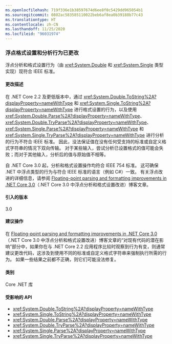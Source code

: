 ```yaml
---
ms.openlocfilehash: 719f336e1b38597674d6ee8f0c5429dd965054b1
ms.sourcegitcommit: 0802ac583585110022beb6af8ea0b39188b77c43
ms.translationtype: HT
ms.contentlocale: zh-CN
ms.lasthandoff: 11/25/2020
ms.locfileid: "96031974"
---
```

### <a name="floating-point-formatting-and-parsing-behavior-changed"></a>浮点格式设置和分析行为已更改

浮点分析和格式设置行为（由 <xref:System.Double> 和 <xref:System.Single> 类型实现）现符合 IEEE 标准。

#### <a name="change-description"></a>更改描述

在 .NET Core 2.2 及更低版本中，通过 <xref:System.Double.ToString%2A?displayProperty=nameWithType> 和 <xref:System.Single.ToString%2A?displayProperty=nameWithType> 进行格式设置的行为，以及使用 <xref:System.Double.Parse%2A?displayProperty=nameWithType>、<xref:System.Double.TryParse%2A?displayProperty=nameWithType>、<xref:System.Single.Parse%2A?displayProperty=nameWithType> 和 <xref:System.Single.TryParse%2A?displayProperty=nameWithType> 进行分析的行为不符合 IEEE 标准。 因此，没法保证值在没有任何受支持的标准或自定义格式字符串的情况下双向传输。 对于某些输入，尝试分析已设置格式的值可能会失败；而对于其他输入，分析后的值与原始值不相等。

自 .NET Core 3.0 起，分析和格式设置操作均符合 IEEE 754 标准。 这可确保 .NET 中浮点类型的行为与符合 IEEE 标准的语言（例如 C#）一致。 有关浮点改进的详细信息，请参阅 [Floating-point parsing and formatting improvements in .NET Core 3.0](https://devblogs.microsoft.com/dotnet/floating-point-parsing-and-formatting-improvements-in-net-core-3-0/)（.NET Core 3.0 中浮点分析和格式设置改进）博客文章。

#### <a name="version-introduced"></a>引入的版本

3.0

#### <a name="recommended-action"></a>建议操作

在 [Floating-point parsing and formatting improvements in .NET Core 3.0](https://devblogs.microsoft.com/dotnet/floating-point-parsing-and-formatting-improvements-in-net-core-3-0/)（.NET Core 3.0 中浮点分析和格式设置改进）博客文章的“对现有代码的潜在影响”部分中，如果你在与 .NET Core 2.2 应用程序比较时观察到行为有变，则通常建议更改代码，这涉及到使用不同的标准或自定义格式字符串来强制执行所需的行为。 如果一些结果之前都不正确，则它们可能没法修复。

#### <a name="category"></a>类别

Core .NET 库

#### <a name="affected-apis"></a>受影响的 API

- <xref:System.Double.ToString%2A?displayProperty=nameWithType>
- <xref:System.Single.ToString%2A?displayProperty=nameWithType>
- <xref:System.Double.Parse%2A?displayProperty=nameWithType>
- <xref:System.Double.TryParse%2A?displayProperty=nameWithType>
- <xref:System.Single.Parse%2A?displayProperty=nameWithType>
- <xref:System.Single.TryParse%2A?displayProperty=nameWithType>

<!-- 

#### Affected APIs

- `Overload:System.Double.ToString`
- `Overload:System.Single.ToString`
- `Overload:System.Double.Parse`
- `Overload:System.Double.TryParse`
- `Overload:System.Single.Parse`
- `Overload:System.Single.TryParse`

-->
